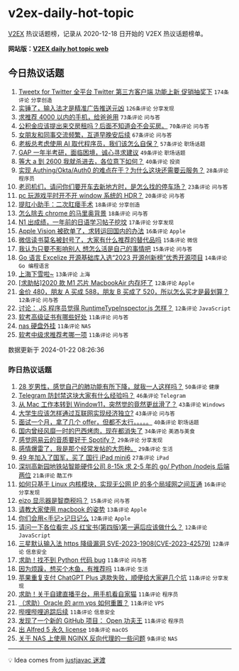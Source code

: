 # v2ex-daily-hot-topic

[V2EX](https://www.v2ex.com/) 热议话题榜，记录从 2020-12-18 日开始的 V2EX 热议话题榜单。

**网站版：[V2EX daily hot topic web](https://boojack.github.io/v2ex-daily-hot-topic-web/)**

## 今日热议话题

<!-- TODAY BEGIN -->

1. [Tweetx for Twitter 全平台 Twitter 第三方客户端 功能上新 促销抽奖下](https://www.v2ex.com/t/1010570) `174条评论` `分享创造`
1. [实锤了，输入法才是精准广告推送元凶](https://www.v2ex.com/t/1010518) `126条评论` `分享发现`
1. [求推荐 4000 以内的手机，给爸爸用](https://www.v2ex.com/t/1010566) `73条评论` `问与答`
1. [公积金应该提出来交房租吗？后面不知道会不会买房。](https://www.v2ex.com/t/1010530) `70条评论` `问与答`
1. [女朋友和同事交流频繁，互道早晚安后续](https://www.v2ex.com/t/1010543) `67条评论` `问与答`
1. [老板总考虑使用 AI 取代程序员，我们该怎么自保？](https://www.v2ex.com/t/1010611) `57条评论` `职场话题`
1. [GAP 一年半考研，面临困境，诚心寻求建议](https://www.v2ex.com/t/1010526) `49条评论` `职场话题`
1. [等大 a 到 2600 我就杀进去，各位意下如何？](https://www.v2ex.com/t/1010681) `40条评论` `投资`
1. [实现 Authing/Okta/Auth0 的难点在于？为什么这块还需要云服务？](https://www.v2ex.com/t/1010604) `28条评论` `程序员`
1. [老司机们，请问你们要开车去新地方时，是怎么找的停车场？](https://www.v2ex.com/t/1010602) `23条评论` `问与答`
1. [pc 玩游戏平时开不开 window 系统的 HDR？](https://www.v2ex.com/t/1010674) `20条评论` `问与答`
1. [提肛小助手：二次肛瘘手术](https://www.v2ex.com/t/1010679) `18条评论` `分享创造`
1. [怎么除去 chrome 的马里奥背景](https://www.v2ex.com/t/1010638) `18条评论` `问与答`
1. [N1 出成绩，一年前的日语学习帖子挖坟](https://www.v2ex.com/t/1010582) `17条评论` `分享发现`
1. [Apple Vision 被砍单了，求转运回国内的办法](https://www.v2ex.com/t/1010559) `16条评论` `Apple`
1. [微信读书莫名被封号了，大家有什么推荐的替代品吗](https://www.v2ex.com/t/1010614) `15条评论` `微信`
1. [我认为只要不影响别人 想怎么活是自己的事情吧](https://www.v2ex.com/t/1010600) `15条评论` `问与答`
1. [Go 语言 Excelize 开源基础库入选“2023 开源创新榜”优秀开源项目](https://www.v2ex.com/t/1010621) `14条评论` `Go 编程语言`
1. [上海下雪啦~](https://www.v2ex.com/t/1010572) `13条评论` `上海`
1. [[求助帖]2020 款 M1 芯片 MacbookAir 内存坏了](https://www.v2ex.com/t/1010684) `12条评论` `Apple`
1. [金价 480，朋友 A 买成 588，朋友 B 买成了 520，所以怎么买才是最划算？](https://www.v2ex.com/t/1010595) `12条评论` `问与答`
1. [讨论： JS 程序员觉得 RuntimeTypeInspector.js 怎样？](https://www.v2ex.com/t/1010532) `12条评论` `JavaScript`
1. [软考高级证书有哪些好处](https://www.v2ex.com/t/1010665) `11条评论` `问与答`
1. [nas 硬盘外挂](https://www.v2ex.com/t/1010555) `11条评论` `NAS`
1. [软考中级求推荐考哪一项](https://www.v2ex.com/t/1010548) `11条评论` `问与答`

数据更新于 2024-01-22 08:26:36

<!-- TODAY END -->

### 昨日热议话题

<!-- YESTERDAY BEGIN -->

1. [28 岁男性，感觉自己的肺功能有所下降，就我一人这样吗？](https://www.v2ex.com/t/1010367) `50条评论` `健康`
1. [Telegram 防封禁这块大家有什么经验吗？](https://www.v2ex.com/t/1010381) `46条评论` `Telegram`
1. [从 Mac 工作本转到 Window11，突然觉的竟然更丝滑了？](https://www.v2ex.com/t/1010377) `43条评论` `Windows`
1. [大学生应该怎样通过互联网实现经济独立?](https://www.v2ex.com/t/1010382) `43条评论` `问与答`
1. [面试一个月，拿了几个 offer，但都不太行。。。。。](https://www.v2ex.com/t/1010401) `40条评论` `职场话题`
1. [国内曾经风靡一时的巴西烤肉，现在都消失了](https://www.v2ex.com/t/1010396) `34条评论` `美酒与美食`
1. [感觉网易云的音质要好于 Spotify？](https://www.v2ex.com/t/1010456) `29条评论` `分享发现`
1. [感情爆雷了，我是那个经常发帖的大怨种。](https://www.v2ex.com/t/1010459) `29条评论` `生活`
1. [49 年加入了国军，买了 国行 iPad mini6](https://www.v2ex.com/t/1010376) `27条评论` `iPad`
1. [深圳高新园地铁站智能硬件公司 8-15k 求 2-5 年的 go/ Python /nodejs 后端两位](https://www.v2ex.com/t/1010452) `21条评论` `酷工作`
1. [如何只基于 Linux 内核模块，实现无公网 IP 的多个局域网之间互通](https://www.v2ex.com/t/1010442) `16条评论` `分享发现`
1. [eizo 显示器是智商税吗？](https://www.v2ex.com/t/1010365) `15条评论` `问与答`
1. [请教大家使用 macbook 的姿势](https://www.v2ex.com/t/1010430) `13条评论` `Apple`
1. [你们会用<手记>记日记么](https://www.v2ex.com/t/1010474) `12条评论` `Apple`
1. [请问一下各位看完 JS 红宝书(第四版)第一遍后应该做什么？](https://www.v2ex.com/t/1010385) `12条评论` `JavaScript`
1. [三星默认输入法 https 降级漏洞 SVE-2023-1908(CVE-2023-42579)](https://www.v2ex.com/t/1010368) `12条评论` `信息安全`
1. [求助！找不到 Python 代码 bug](https://www.v2ex.com/t/1010467) `11条评论` `问与答`
1. [因为烦躁，想买个木鱼，有推荐吗](https://www.v2ex.com/t/1010457) `11条评论` `生活`
1. [苹果重复支付 ChatGPT Plus 退款失败，顺便给大家避几个坑](https://www.v2ex.com/t/1010435) `11条评论` `分享发现`
1. [求助！关于自建直播平台，用手机看自家猫](https://www.v2ex.com/t/1010419) `11条评论` `程序员`
1. [（求助）Oracle 的 arm vps 如何重置？](https://www.v2ex.com/t/1010413) `11条评论` `VPS`
1. [哔哩哔哩追踪后续](https://www.v2ex.com/t/1010369) `11条评论` `信息安全`
1. [发现了一个新的 GitHub 项目： Open 功夫王](https://www.v2ex.com/t/1010392) `11条评论` `程序员`
1. [出 Alfred 5 永久 license](https://www.v2ex.com/t/1010440) `10条评论` `macOS`
1. [关于 NAS 上使用 NGINX 反向代理的一些问题](https://www.v2ex.com/t/1010494) `9条评论` `NAS`

<!-- YESTERDAY END -->

---

💡 Idea comes from [justjavac 迷渡](https://github.com/justjavac/)
